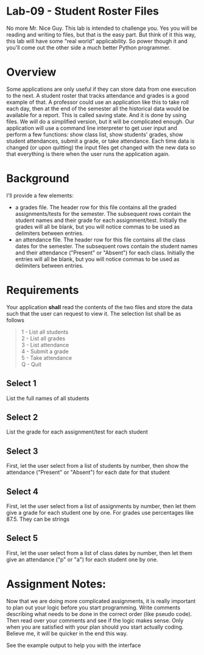 # Lab-09 - Student Roster Files
No more Mr. Nice Guy. This lab is intended to challenge you.  Yes you will be reading and writing to files, but that is the easy part. But think of it this way, this lab will have some "real world" applicability. So power though it and you'll come out the other side a much better Python programmer.

# Overview
Some applications are only useful if they can store data from one execution to the next. A student roster that tracks attendance and grades is a good example of that. A professor could use an application like this to take roll each day, then at the end of the semester all the historical data would be available for a report. This is called saving state. And it is done by using files. We will do a simplified version, but it will be complicated enough. Our application will use a command line interpreter to get user input and perform a few functions: show class list, show students' grades, show student attendances, submit a grade, or take attendance. Each time data is changed (or upon quitting) the input files get changed with the new data so that everything is there when the user runs the application again. 

# Background
I'll provide a few elements:
- a grades file. The header row for this file contains all the graded assignments/tests for the semester. The subsequent rows contain the student names and their grade for each assignment/test.  Initially the grades will all be blank, but you will notice commas to be used as delimiters between entries.
- an attendance file. The header row for this file contains all the class dates for the semester. The subsequent rows contain the student names and their attendance ("Present" or "Absent") for each class.  Initially the entries will all be blank, but you will notice commas to be used as delimiters between entries.

# Requirements
Your application **shall** read the contents of the two files and store the data such that the user can request to view it. The selection list shall be as follows  
>1 - List all students  
 2 - List all grades  
 3 - List attendance  
 4 - Submit a grade  
 5 - Take attendance  
 Q - Quit  
 
## Select 1
List the full names of all students
## Select 2
List the grade for each assignment/test for each student
## Select 3
First, let the user select from a list of students by number, then show the attendance ("Present" or "Absent") for each date for that student
## Select 4
First, let the user select from a list of assignments by number, then let them give a grade for each student one by one. For grades use percentages like 87.5. They can be strings
## Select 5
First, let the user select from a list of class dates by number, then let them give an attendance ("p" or "a") for each student one by one.

# Assignment Notes: 
Now that we are doing more complicated assignments, it is really important to plan out your logic before you start programming.  Write comments describing what needs to be done in the correct order (like pseudo code).  Then read over your comments and see if the logic makes sense.  Only when you are satisfied with your plan should you start actually coding.  Believe me, it will be quicker in the end this way.

See the example output to help you with the interface

